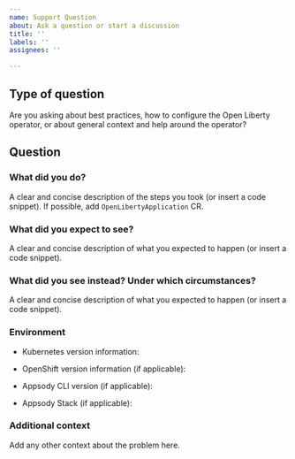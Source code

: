 ```yaml
---
name: Support Question
about: Ask a question or start a discussion
title: ''
labels: ''
assignees: ''

---
```


## Type of question

Are you asking about best practices, how to configure the Open Liberty operator, or about general context and help around the operator?

## Question

### What did you do?

A clear and concise description of the steps you took (or insert a code snippet). If possible, add `OpenLibertyApplication` CR.

### What did you expect to see?

A clear and concise description of what you expected to happen (or insert a code snippet).

### What did you see instead? Under which circumstances?

A clear and concise description of what you expected to happen (or insert a code snippet).

### Environment

* Kubernetes version information:

<!--- Insert the output of `kubectl version` here -->

* OpenShift version information (if applicable):

<!--- Insert the output of `oc version` here -->

* Appsody CLI version (if applicable):

<!--- Insert the output of `appsody version`here -->

* Appsody Stack (if applicable):


### Additional context

Add any other context about the problem here.
